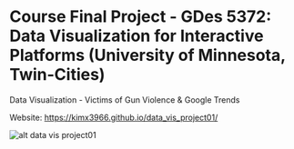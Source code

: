 # Course Final Project - GDes 5372: Data Visualization for Interactive Platforms (University of Minnesota, Twin-Cities)
Data Visualization - Victims of Gun Violence &amp; Google Trends

Website: https://kimx3966.github.io/data_vis_project01/

![alt data vis project01](data_vis.png)
